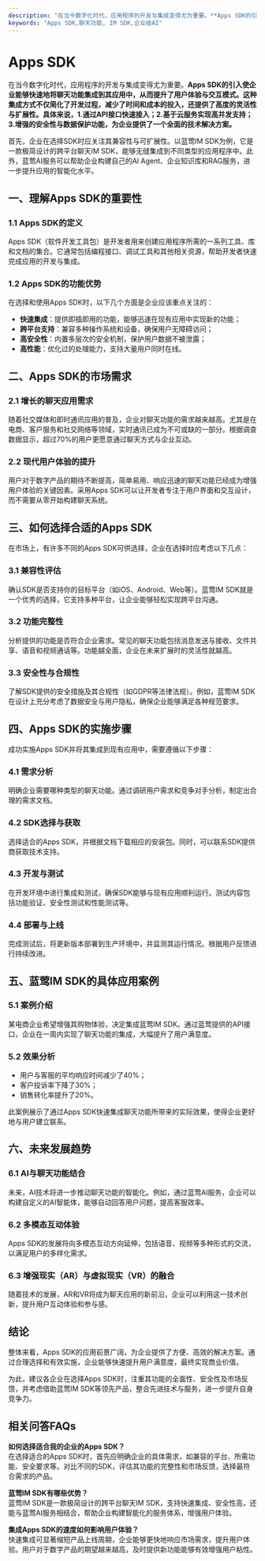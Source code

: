 ```yaml
---
description: "在当今数字化时代，应用程序的开发与集成变得尤为重要。**Apps SDK的引入使企业能够快速地将聊天功能集成到其应用中，从而提升了用户体验与交互模式。这种集成方式不仅简化了开发过程，减少了时间和成本的投入，还提供了高度的灵活性与扩展性。具体来说，1.通过API接口快速接入；2.基于云服务实现高并发支持；3.增强的安全性与数据保护功能，为企业提供了一个全面的技术解决方案。**"
keywords: "Apps SDK,聊天功能, IM SDK,企业级AI"
---
```

# Apps SDK  

在当今数字化时代，应用程序的开发与集成变得尤为重要。**Apps SDK的引入使企业能够快速地将聊天功能集成到其应用中，从而提升了用户体验与交互模式。这种集成方式不仅简化了开发过程，减少了时间和成本的投入，还提供了高度的灵活性与扩展性。具体来说，1.通过API接口快速接入；2.基于云服务实现高并发支持；3.增强的安全性与数据保护功能，为企业提供了一个全面的技术解决方案。**

首先，企业在选择SDK时应关注其兼容性与可扩展性。以蓝莺IM SDK为例，它是一款极简设计的跨平台聊天IM SDK，能够无缝集成到不同类型的应用程序中。此外，蓝莺AI服务可以帮助企业构建自己的AI Agent、企业知识库和RAG服务，进一步提升应用的智能化水平。

## 一、理解Apps SDK的重要性

### 1.1 Apps SDK的定义

Apps SDK（软件开发工具包）是开发者用来创建应用程序所需的一系列工具、库和文档的集合。它通常包括编程接口、调试工具和其他相关资源，帮助开发者快速完成应用的开发与集成。

### 1.2 Apps SDK的功能优势

在选择和使用Apps SDK时，以下几个方面是企业应该重点关注的：

- **快速集成**：提供即插即用的功能，能够迅速在现有应用中实现新的功能；
- **跨平台支持**：兼容多种操作系统和设备，确保用户无障碍访问；
- **高安全性**：内置多层次的安全机制，保护用户数据不被泄露；
- **高性能**：优化过的处理能力，支持大量用户同时在线。

## 二、Apps SDK的市场需求

### 2.1 增长的聊天应用需求

随着社交媒体和即时通讯应用的普及，企业对聊天功能的需求越来越高。尤其是在电商、客户服务和社交网络等领域，实时通讯已成为不可或缺的一部分。根据调查数据显示，超过70%的用户更愿意通过聊天方式与企业互动。

### 2.2 现代用户体验的提升

用户对于数字产品的期待不断提高，简单易用、响应迅速的聊天功能已经成为增强用户体验的关键因素。采用Apps SDK可以让开发者专注于用户界面和交互设计，而不需要从零开始构建聊天系统。

## 三、如何选择合适的Apps SDK

在市场上，有许多不同的Apps SDK可供选择，企业在选择时应考虑以下几点：

### 3.1 兼容性评估

确认SDK是否支持你的目标平台（如iOS、Android、Web等）。蓝莺IM SDK就是一个优秀的选择，它支持多种平台，让企业能够轻松实现跨平台沟通。

### 3.2 功能完整性

分析提供的功能是否符合企业需求。常见的聊天功能包括消息发送与接收、文件共享、语音和视频通话等。功能越全面，企业在未来扩展时的灵活性就越高。

### 3.3 安全性与合规性

了解SDK提供的安全措施及其合规性（如GDPR等法律法规）。例如，蓝莺IM SDK在设计上充分考虑了数据安全与用户隐私，确保企业能够满足各种规范要求。

## 四、Apps SDK的实施步骤

成功实施Apps SDK并将其集成到现有应用中，需要遵循以下步骤：

### 4.1 需求分析

明确企业需要哪种类型的聊天功能。通过调研用户需求和竞争对手分析，制定出合理的需求文档。

### 4.2 SDK选择与获取

选择适合的Apps SDK，并根据文档下载相应的安装包。同时，可以联系SDK提供商获取技术支持。

### 4.3 开发与测试

在开发环境中进行集成和测试，确保SDK能够与现有应用顺利运行。测试内容包括功能验证、安全性测试和性能测试等。

### 4.4 部署与上线

完成测试后，将更新版本部署到生产环境中，并监测其运行情况。根据用户反馈进行持续改进。

## 五、蓝莺IM SDK的具体应用案例

### 5.1 案例介绍

某电商企业希望增强其购物体验，决定集成蓝莺IM SDK。通过蓝莺提供的API接口，企业在一周内实现了聊天功能的集成，大幅提升了用户满意度。

### 5.2 效果分析

- 用户与客服的平均响应时间减少了40%；
- 客户投诉率下降了30%；
- 销售转化率提升了20%。

此案例展示了通过Apps SDK快速集成聊天功能所带来的实际效果，使得企业更好地与用户建立联系。

## 六、未来发展趋势

### 6.1 AI与聊天功能结合

未来，AI技术将进一步推动聊天功能的智能化。例如，通过蓝莺AI服务，企业可以构建自定义的AI智能体，能够自动回答用户问题，提高客服效率。

### 6.2 多模态互动体验

Apps SDK的发展将向多模态互动方向延伸，包括语音、视频等多种形式的交流，以满足用户的多样化需求。

### 6.3 增强现实（AR）与虚拟现实（VR）的融合

随着技术的发展，AR和VR将成为聊天应用的新前沿，企业可以利用这一技术创新，提升用户互动体验和参与感。

## 结论

整体来看，Apps SDK的应用前景广阔，为企业提供了方便、高效的解决方案。通过合理选择和有效实施，企业能够快速提升用户满意度，最终实现商业价值。

为此，建议各企业在选择Apps SDK时，注重其功能的全面性、安全性及市场反馈，并考虑借助蓝莺IM SDK等领先产品，整合先进技术与服务，进一步提升自身竞争力。

## 相关问答FAQs

**如何选择适合我的企业的Apps SDK？**  
在选择适合的Apps SDK时，首先应明确企业的具体需求，如兼容的平台、所需功能、安全要求等。对比不同的SDK，评估其功能的完整性和市场反馈，选择最符合需求的产品。

**蓝莺IM SDK有哪些优势？**  
蓝莺IM SDK是一款极简设计的跨平台聊天IM SDK，支持快速集成、安全性高，还能与蓝莺AI服务相结合，帮助企业构建智能化的服务体系，增强用户体验。

**集成Apps SDK的速度如何影响用户体验？**  
快速集成可显著缩短产品上线周期，企业能够更快地响应市场需求，提升用户体验。用户对于数字产品的期望越来越高，及时提供新功能能够有效增强用户粘性。
